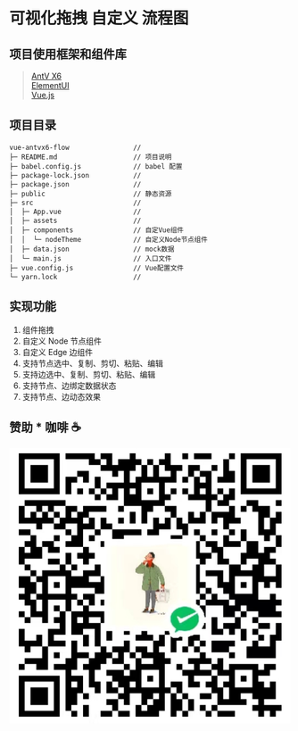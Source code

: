 # 可视化拖拽 自定义 流程图

## 项目使用框架和组件库

> [AntV X6](https://antv-x6.gitee.io/zh/)  
> [ElementUI](https://element.eleme.cn/#/zh-CN)  
> [Vue.js](https://cn.vuejs.org/)

## 项目目录

```
vue-antvx6-flow                //
├─ README.md                   // 项目说明
├─ babel.config.js             // babel 配置
├─ package-lock.json           //
├─ package.json                //
├─ public                      // 静态资源
├─ src                         //
│  ├─ App.vue                  //
│  ├─ assets                   //
│  ├─ components               // 自定Vue组件
│  │  └─ nodeTheme             // 自定义Node节点组件
│  ├─ data.json                // mock数据
│  └─ main.js                  // 入口文件
├─ vue.config.js               // Vue配置文件
└─ yarn.lock                   //

```

## 实现功能

1. 组件拖拽
2. 自定义 Node 节点组件
3. 自定义 Edge 边组件
4. 支持节点选中、复制、剪切、粘贴、编辑
5. 支持边选中、复制、剪切、粘贴、编辑
6. 支持节点、边绑定数据状态
7. 支持节点、边动态效果

## 赞助 \* 咖啡 ☕️

![赞助](./wechat-accept.jpg)
